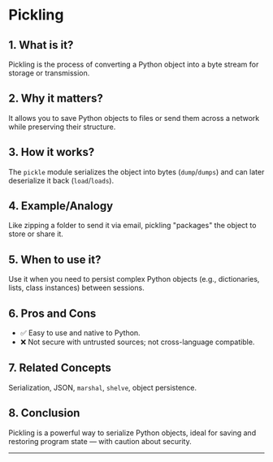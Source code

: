 # Pickling

## 1. What is it?  
Pickling is the process of converting a Python object into a byte stream for storage or transmission.

## 2. Why it matters?  
It allows you to save Python objects to files or send them across a network while preserving their structure.

## 3. How it works?  
The `pickle` module serializes the object into bytes (`dump`/`dumps`) and can later deserialize it back (`load`/`loads`).

## 4. Example/Analogy  
Like zipping a folder to send it via email, pickling "packages" the object to store or share it.

## 5. When to use it?  
Use it when you need to persist complex Python objects (e.g., dictionaries, lists, class instances) between sessions.

## 6. Pros and Cons  
- ✅ Easy to use and native to Python.  
- ❌ Not secure with untrusted sources; not cross-language compatible.

## 7. Related Concepts  
Serialization, JSON, `marshal`, `shelve`, object persistence.

## 8. Conclusion  
Pickling is a powerful way to serialize Python objects, ideal for saving and restoring program state — with caution about security.

---